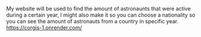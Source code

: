 My website will be used to find the amount of astronaunts that were active during a certain year, I might also make it so you can choose a nationality so you can see the amount of astronauts from a country in specific year.
https://corgis-1.onrender.com/
